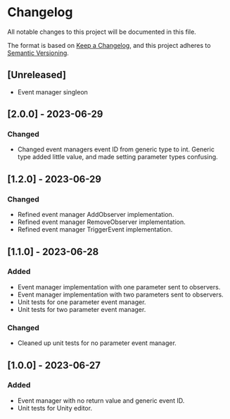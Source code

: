 # Changelog

All notable changes to this project will be documented in this file.

The format is based on [Keep a Changelog](https://keepachangelog.com/en/1.0.0/),
and this project adheres to [Semantic Versioning](https://semver.org/spec/v2.0.0.html).

## [Unreleased]

- Event manager singleon

## [2.0.0] - 2023-06-29

### Changed

- Changed event managers event ID from generic type to int. Generic type added little value, and made setting parameter types confusing.

## [1.2.0] - 2023-06-29

### Changed

- Refined event manager AddObserver implementation.
- Refined event manager RemoveObserver implementation.
- Refined event manager TriggerEvent implementation.

## [1.1.0] - 2023-06-28

### Added

- Event manager implementation with one parameter sent to observers.
- Event manager implementation with two parameters sent to observers.
- Unit tests for one parameter event manager.
- Unit tests for two parameter event manager.

### Changed

- Cleaned up unit tests for no parameter event manager.


## [1.0.0] - 2023-06-27

### Added

- Event manager with no return value and generic event ID.
- Unit tests for Unity editor.